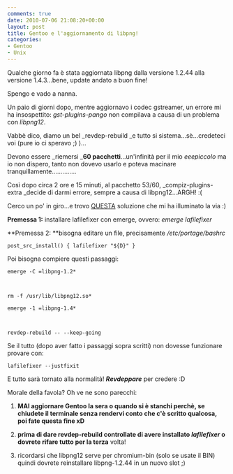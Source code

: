 ```yaml
---
comments: true
date: 2010-07-06 21:08:20+00:00
layout: post
title: Gentoo e l'aggiornamento di libpng!
categories:
- Gentoo
- Unix
---
```


Qualche giorno fa è stata aggiornata libpng dalla versione 1.2.44 alla versione 1.4.3...bene, update andato a buon fine!

Spengo e vado a nanna.

Un paio di giorni dopo, mentre aggiornavo i codec gstreamer, un errore mi ha insospettito: _gst-plugins-pango_ non compilava a causa di un problema con _libpng12_.

Vabbè dico, diamo un bel _revdep-rebuild _e tutto si sistema...sè...credeteci voi (pure io ci speravo ;) )...

Devono essere _riemersi _**60 pacchetti**...un'infinità per il mio _eeepiccolo_ ma io non dispero, tanto non dovevo usarlo e poteva macinare tranquillamente..............

Così dopo circa 2 ore e 15 minuti, al pacchetto 53/60, _compiz-plugins-extra _decide di darmi errore, sempre a causa di libpng12...ARGH! :(

Cerco un po' in giro...e trovo [QUESTA](http://blog.flameeyes.eu/2010/06/29/stable-users-libpng-update) soluzione che mi ha illuminato la via :)

**Premessa 1:** installare lafilefixer con emerge, ovvero: _emerge lafilefixer_

**Premessa 2: **bisogna editare un file, precisamente _/etc/portage/bashrc_


`post_src_install() {
lafilefixer "${D}"
}`


Poi bisogna compiere questi passaggi:


`emerge -C =libpng-1.2*`




` `




`rm -f /usr/lib/libpng12.so*`




`emerge -1 =libpng-1.4*`


` `


`revdep-rebuild -- --keep-going`


Se il tutto (dopo aver fatto i passaggi sopra scritti) non dovesse funzionare provare con:


`lafilefixer --justfixit`


E tutto sarà tornato alla normalità! _**Revdeppare**_ per credere :D

Morale della favola? Oh ve ne sono parecchi:



	
  1. **MAI aggiornare Gentoo la sera o quando si è stanchi perchè, se chiudete il terminale senza rendervi conto che c'è scritto qualcosa, poi fate questa fine xD**

	
  2. **prima di dare revdep-rebuild controllate di avere installato _lafilefixer_ o dovrete rifare tutto per la terza** volta!

	
  3. ricordarsi che libpng12 serve per chromium-bin (solo se usate il BIN) quindi dovrete reinstallare libpng-1.2.44 in un nuovo slot ;)


